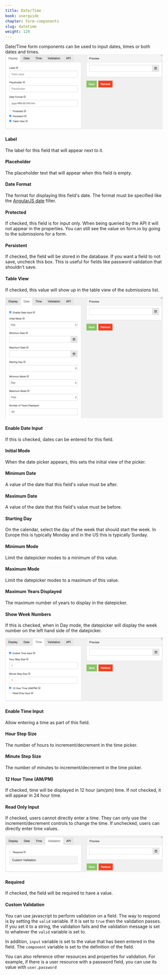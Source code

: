 ```yaml
---
title: Date/Time
book: userguide
chapter: form-components
slug: datetime
weight: 120
---
```

Date/Time form components can be used to input dates, times or both dates and times.
<img src="/assets/img/datetime-display.png">
<h4>Label</h4>
<p>The label for this field that will appear next to it.</p>
<h4>Placeholder</h4>
<p>The placeholder text that will appear when this field is empty.</p>
<h4>Date Format</h4>
<p>The format for displaying this field's date. The format must be specified like the <a href="https://docs.angularjs.org/api/ng/filter/date" target="_blank">AngularJS date</a> filter.</p>
<h4>Protected</h4>
<p>If checked, this field is for input only. When being queried by the API it will not appear in the properties. You can still see the value on form.io by going to the submissions for a form.</p>
<h4>Persistent</h4>
<p>If checked, the field will be stored in the database. If you want a field to not save, uncheck this box. This is useful for fields like password validation that shouldn't save.</p>
<h4>Table View</h4>
<p>If checked, this value will show up in the table view of the submissions list.</p>
<img src="/assets/img/datetime-date.png">
<h4>Enable Date Input</h4>
<p>If this is checked, dates can be entered for this field.</p>
<h4>Initial Mode</h4>
<p>When the date picker appears, this sets the initial view of the picker.</p>
<h4>Minimum Date</h4>
<p>A value of the date that this field's value must be after.</p>
<h4>Maximum Date</h4>
<p>A value of the date that this field's value must be before.</p>
<h4>Starting Day</h4>
<p>On the calendar, select the day of the week that should start the week. In Europe this is typically Monday and in the US this is typically Sunday.</p>
<h4>Minimum Mode</h4>
<p>Limit the datepicker modes to a minimum of this value.</p>
<h4>Maximum Mode</h4>
<p>Limit the datepicker modes to a maximum of this value.</p>
<h4>Maximum Years Displayed</h4>
<p>The maximum number of years to display in the datepicker.</p>
<h4>Show Week Numbers</h4>
<p>If this is checked, when in Day mode, the datepicker will display the week number on the left hand side of the datepicker.</p>
<img src="/assets/img/datetime-time.png">
<h4>Enable Time Input</h4>
<p>Allow entering a time as part of this field.</p>
<h4>Hour Step Size</h4>
<p>The number of hours to increment/decrement in the time picker.</p>
<h4>Minute Step Size</h4>
<p>The number of minutes to increment/decrement in the time picker.</p>
<h4>12 Hour Time (AM/PM)</h4>
<p>If checked, time will be displayed in 12 hour (am/pm) time. If not checked, it will appear in 24 hour time.</p>
<h4>Read Only Input</h4>
<p>If checked, users cannot directly enter a time. They can only use the increment/decrement controls to change the time. If unchecked, users can directly enter time values.</p>
<img src="/assets/img/datetime-validation.png">
<h4>Required</h4>
<p>If checked, the field will be required to have a value.</p>
<h4>Custom Validation</h4>
<p>You can use javascript to perform validation on a field. The way to respond is by setting the <code>valid</code> variable. If it is set to <code>true</code> then the validation passes. If you set it to a string, the validation fails and the validation message is set to whatever the <code>valid</code> variable is set to.</p>
<p>In addition, <code>input</code> variable is set to the value that has been entered in the field. The <code>component</code> variable is set to the definition of the field.</p>
<p>You can also reference other resources and properties for validation. For example, if there is a user resource with a password field, you can use its value with <code>user.password</code></p>
